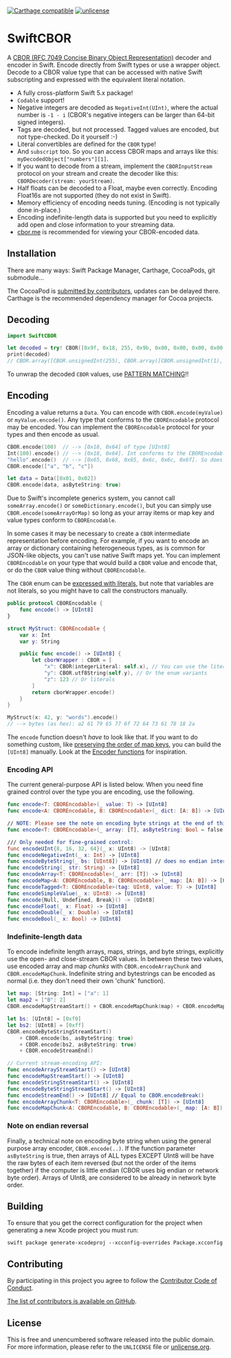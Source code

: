 [![Carthage compatible](https://img.shields.io/badge/Carthage-compatible-4BC51D.svg?style=flat)](https://github.com/Carthage/Carthage)
[![unlicense](https://img.shields.io/badge/un-license-green.svg?style=flat)](http://unlicense.org)

# SwiftCBOR

A [CBOR (RFC 7049 Concise Binary Object Representation)](http://cbor.io) decoder and encoder in Swift. Encode directly from Swift types or use a wrapper object. Decode to a CBOR value type that can be accessed with native Swift subscripting and expressed with the equivalent literal notation.

- A fully cross-platform Swift 5.x package!
- `Codable` support!
- Negative integers are decoded as `NegativeInt(UInt)`, where the actual number is `-1 - i` (CBOR's negative integers can be larger than 64-bit signed integers).
- Tags are decoded, but not processed. Tagged values are encoded, but not type-checked. Do it yourself :-)
- Literal convertibles are defined for the `CBOR` type!
- And `subscript` too. So you can access CBOR maps and arrays like this: `myDecodedObject["numbers"][1]`.
- If you want to decode from a stream, implement the `CBORInputStream` protocol on your stream and create the decoder like this: `CBORDecoder(stream: yourStream)`.
- Half floats can be decoded to a Float, maybe even correctly. Encoding Float16s are not supported (they do not exist in Swift).
- Memory efficiency of encoding needs tuning. (Encoding is not typically done in-place.)
- Encoding indefinite-length data is supported but you need to explicitly add open and close information to your streaming data.
- [cbor.me](http://cbor.me) is recommended for viewing your CBOR-encoded data.

## Installation

There are many ways: Swift Package Manager, Carthage, CocoaPods, git submodule...

The CocoaPod is [submitted by contributors](https://github.com/myfreeweb/SwiftCBOR/issues/7), updates can be delayed there.
Carthage is the recommended dependency manager for Cocoa projects.

## Decoding

```swift
import SwiftCBOR

let decoded = try! CBOR([0x9f, 0x18, 255, 0x9b, 0x00, 0x00, 0x00, 0x00, 0x00, 0x00, 0x00, 2, 0x18, 1, 0x79, 0x00, 3, 0x41, 0x42, 0x43, 0x79, 0x00, 3, 0x41, 0x42, 0x43, 0xff])
print(decoded)
// CBOR.array([CBOR.unsignedInt(255), CBOR.array([CBOR.unsignedInt(1), CBOR.utf8String("ABC")]), CBOR.utf8String("ABC")])
```

To unwrap the decoded `CBOR` values, use [PATTERN MATCHING](https://alisoftware.github.io/swift/pattern-matching/2016/05/16/pattern-matching-4/)!!

## Encoding

Encoding a value returns a `Data`. You can encode with `CBOR.encode(myValue)` or `myValue.encode()`. Any type that conforms to the `CBOREncodable` protocol may be encoded. You can implement the `CBOREncodable` protocol for your types and then encode as usual.

```swift
CBOR.encode(100)  // --> [0x18, 0x64] of type [UInt8]
Int(100).encode() // --> [0x18, 0x64]. Int conforms to the CBOREncodable protocol
"hello".encode()  // --> [0x65, 0x68, 0x65, 0x6c, 0x6c, 0x6f]. So does String
CBOR.encode(["a", "b", "c"])

let data = Data([0x01, 0x02])
CBOR.encode(data, asByteString: true)
```

Due to Swift's incomplete generics system, you cannot call `someArray.encode()` or `someDictionary.encode()`, but you can simply use `CBOR.encode(someArrayOrMap)` so long as your array items or map key and value types conform to `CBOREncodable`.

In some cases it may be necessary to create a `CBOR` intermediate representation before encoding. For example, if you want to encode an array or dictionary containing heterogeneous types, as is common for JSON-like objects, you can't use native Swift maps yet. You can implement `CBOREncodable` on your type that would build a `CBOR` value and encode that, or do the `CBOR` value thing without `CBOREncodable`.

The `CBOR` enum can be [expressed with literals](https://developer.apple.com/documentation/swift/initialization_with_literals), but note that variables are not literals, so you might have to call the constructors manually.

```swift
public protocol CBOREncodable {
    func encode() -> [UInt8]
}

struct MyStruct: CBOREncodable {
    var x: Int
    var y: String

    public func encode() -> [UInt8] {
        let cborWrapper : CBOR = [
            "x": CBOR(integerLiteral: self.x), // You can use the literal constructors
            "y": CBOR.utf8String(self.y), // Or the enum variants
            "z": 123 // Or literals
        ]
        return cborWrapper.encode()
    }
}

MyStruct(x: 42, y: "words").encode()
// --> bytes (as hex): a2 61 79 65 77 6f 72 64 73 61 78 18 2a
```

The `encode` function doesn't *have* to look like that. If you want to do something custom, like [preserving the order of map keys](https://github.com/myfreeweb/SwiftCBOR/issues/21), you can build the `[UInt8]` manually. Look at the [Encoder functions](https://github.com/myfreeweb/SwiftCBOR/blob/master/SwiftCBOR/CBOREncoder.swift) for inspiration.

### Encoding API

The current general-purpose API is listed below. When you need fine grained control over the type you are encoding, use the following.

```swift
func encode<T: CBOREncodable>(_ value: T) -> [UInt8]
func encode<A: CBOREncodable, B: CBOREncodable>(_ dict: [A: B]) -> [UInt8]

// NOTE: Please see the note on encoding byte strings at the end of this readme.
func encode<T: CBOREncodable>(_ array: [T], asByteString: Bool = false) -> [UInt8]

/// Only needed for fine-grained control:
func encodeUInt{8, 16, 32, 64}(_ x: UInt8) -> [UInt8]
func encodeNegativeInt(_ x: Int) -> [UInt8]
func encodeByteString(_ bs: [UInt8]) -> [UInt8] // does no endian interpretation
func encodeString(_ str: String) -> [UInt8]
func encodeArray<T: CBOREncodable>(_ arr: [T]) -> [UInt8]
func encodeMap<A: CBOREncodable, B: CBOREncodable>(_ map: [A: B]) -> [UInt8]
func encodeTagged<T: CBOREncodable>(tag: UInt8, value: T) -> [UInt8]
func encodeSimpleValue(_ x: UInt8) -> [UInt8]
func encode{Null, Undefined, Break}() -> [UInt8]
func encodeFloat(_ x: Float) -> [UInt8]
func encodeDouble(_ x: Double) -> [UInt8]
func encodeBool(_ x: Bool) -> [UInt8]
```

### Indefinite-length data

To encode indefinite length arrays, maps, strings, and byte strings, explicitly use the open- and close-stream CBOR values. In between these two values, use encoded array and map *chunks* with `CBOR.encodeArrayChunk` and `CBOR.encodeMapChunk`. Indefinite string and bytestrings can be encoded as normal (i.e. they don't need their own 'chunk' function).

```swift
let map: [String: Int] = ["a": 1]
let map2 = ["B": 2]
CBOR.encodeMapStreamStart() + CBOR.encodeMapChunk(map) + CBOR.encodeMapChunk(map2) + CBOR.encodeStreamEnd()

let bs: [UInt8] = [0xf0]
let bs2: [UInt8] = [0xff]
CBOR.encodeByteStringStreamStart()
    + CBOR.encode(bs, asByteString: true)
    + CBOR.encode(bs2, asByteString: true)
    + CBOR.encodeStreamEnd()

// Current stream-encoding API:
func encodeArrayStreamStart() -> [UInt8]
func encodeMapStreamStart() -> [UInt8]
func encodeStringStreamStart() -> [UInt8]
func encodeByteStringStreamStart() -> [UInt8]
func encodeStreamEnd() -> [UInt8] // Equal to CBOR.encodeBreak()
func encodeArrayChunk<T: CBOREncodable>(_ chunk: [T]) -> [UInt8]
func encodeMapChunk<A: CBOREncodable, B: CBOREncodable>(_ map: [A: B]) -> [UInt8]
```

### Note on endian reversal

Finally, a technical note on encoding byte string when using the general purpose array encoder, `CBOR.encode(..)`. If the function parameter `asByteString` is true, then arrays of ALL types EXCEPT UInt8 will be have the raw bytes of each item reversed (but not the order of the items together) if the computer is little endian (CBOR uses big endian or network byte order). Arrays of UInt8, are considered to be already in network byte order.

## Building

To ensure that you get the correct configuration for the project when generating a new Xcode project you must run:

```
swift package generate-xcodeproj --xcconfig-overrides Package.xcconfig
```

## Contributing

By participating in this project you agree to follow the [Contributor Code of Conduct](https://contributor-covenant.org/version/1/4/).

[The list of contributors is available on GitHub](https://github.com/myfreeweb/SwiftCBOR/graphs/contributors).

## License

This is free and unencumbered software released into the public domain.
For more information, please refer to the `UNLICENSE` file or [unlicense.org](https://unlicense.org).
